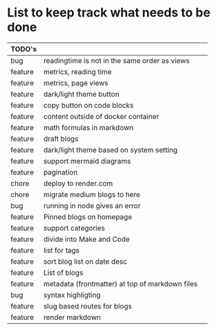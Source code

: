 <script lang="ts">
    import Label from '$src/components/Label.svelte'
</script>

# List to keep track what needs to be done

| TODO's | | |
| -- | -- | -- |
| bug | readingtime is not in the same order as views |  <Label type="success" text="done" /> |
| feature | metrics, reading time | <Label type="success" text="done" /> |
| feature | metrics, page views  | <Label type="success" text="done" /> |
| feature | dark/light theme button | <Label type= "info" text="ready" /> | 
| feature | copy button on code blocks |  <Label type="success" text="done" /> |
| feature | content outside of docker container |  <Label type= "error" text="won't do" /> |
| feature | math formulas in markdown |  <Label type="success" text="done" /> |
| feature | draft blogs |  <Label type="success" text="done" /> |
| feature | dark/light theme based on system setting|  <Label type="success" text="done" /> |
| feature | support mermaid diagrams |  <Label type="success" text="done" /> |
| feature | pagination|  <Label type="success" text="done" /> |
| chore | deploy to render.com |  <Label type="success" text="done" /> |
| chore | migrate medium blogs to here |  <Label type="success" text="done" /> |
| bug | running in node gives an error |  <Label type="success" text="done" /> |
| feature | Pinned blogs on homepage |  <Label type="success" text="done" /> |
| feature | support categories |  <Label type="success" text="done" /> |
| feature | divide into Make and Code |  <Label type="success" text="done" /> |
| feature | list for tags |  <Label type="success" text="done" /> |
| feature | sort blog list on date desc |  <Label type="success" text="done" /> |
| feature | List of blogs | <Label type="success" text="done" /> |
| feature | metadata (frontmatter) at top of markdown files |  <Label type="success" text="done" /> |
| bug | syntax highligting | <Label type="success" text="done" /> |
| feature | slug based routes for blogs |  <Label type="success" text="done" /> |
| feature | render markdown | <Label type="success" text="done" /> |
